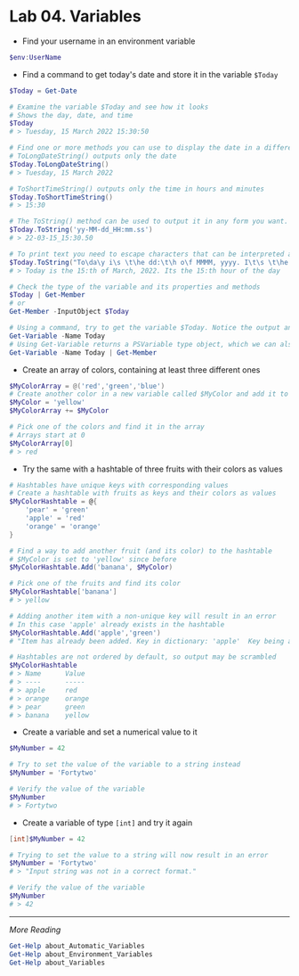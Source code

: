 # Lab 04. Variables

- Find your username in an environment variable

```PowerShell
$env:UserName
```

- Find a command to get today's date and store it in the variable `$Today`

```PowerShell
$Today = Get-Date

# Examine the variable $Today and see how it looks
# Shows the day, date, and time
$Today
# > Tuesday, 15 March 2022 15:30:50

# Find one or more methods you can use to display the date in a different format
# ToLongDateString() outputs only the date
$Today.ToLongDateString()
# > Tuesday, 15 March 2022

# ToShortTimeString() outputs only the time in hours and minutes
$Today.ToShortTimeString()
# > 15:30

# The ToString() method can be used to output it in any form you want.
$Today.ToString('yy-MM-dd_HH:mm.ss')
# > 22-03-15_15:30.50

# To print text you need to escape characters that can be interpreted as date formatting symbols
$Today.ToString("To\da\y i\s \t\he dd:\t\h o\f MMMM, yyyy. I\t\s \t\he HH:\t\h \hour o\f \t\he \da\y")
# > Today is the 15:th of March, 2022. Its the 15:th hour of the day

# Check the type of the variable and its properties and methods
$Today | Get-Member
# or
Get-Member -InputObject $Today

# Using a command, try to get the variable $Today. Notice the output and the difference from looking at the variable directly
Get-Variable -Name Today
# Using Get-Variable returns a PSVariable type object, which we can also see by running 
Get-Variable -Name Today | Get-Member
```

- Create an array of colors, containing at least three different ones

```PowerShell
$MyColorArray = @('red','green','blue')
# Create another color in a new variable called $MyColor and add it to $MyColorArray
$MyColor = 'yellow'
$MyColorArray += $MyColor

# Pick one of the colors and find it in the array
# Arrays start at 0
$MyColorArray[0]
# > red
```

- Try the same with a hashtable of three fruits with their colors as values

```PowerShell
# Hashtables have unique keys with corresponding values
# Create a hashtable with fruits as keys and their colors as values
$MyColorHashtable = @{
    'pear' = 'green'
    'apple' = 'red'
    'orange' = 'orange'
}

# Find a way to add another fruit (and its color) to the hashtable
# $MyColor is set to 'yellow' since before
$MyColorHashtable.Add('banana', $MyColor)

# Pick one of the fruits and find its color
$MyColorHashtable['banana']
# > yellow

# Adding another item with a non-unique key will result in an error
# In this case 'apple' already exists in the hashtable
$MyColorHashtable.Add('apple','green')
# "Item has already been added. Key in dictionary: 'apple'  Key being added: 'apple'"

# Hashtables are not ordered by default, so output may be scrambled
$MyColorHashtable
# > Name      Value
# > ----      -----
# > apple     red
# > orange    orange
# > pear      green
# > banana    yellow
```

- Create a variable and set a numerical value to it

```PowerShell
$MyNumber = 42

# Try to set the value of the variable to a string instead
$MyNumber = 'Fortytwo'

# Verify the value of the variable
$MyNumber
# > Fortytwo
```

- Create a variable of type `[int]` and try it again

```PowerShell
[int]$MyNumber = 42

# Trying to set the value to a string will now result in an error
$MyNumber = 'Fortytwo'
# > "Input string was not in a correct format."

# Verify the value of the variable
$MyNumber
# > 42
```

---

*More Reading*

```PowerShell
Get-Help about_Automatic_Variables
Get-Help about_Environment_Variables
Get-Help about_Variables
```
